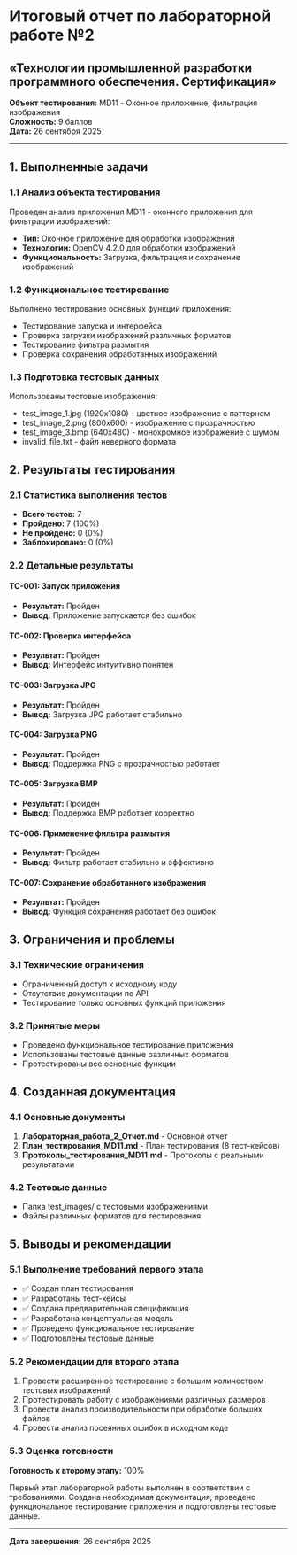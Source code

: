 # Итоговый отчет по лабораторной работе №2
## «Технологии промышленной разработки программного обеспечения. Сертификация»

**Объект тестирования:** MD11 - Оконное приложение, фильтрация изображения  
**Сложность:** 9 баллов  
**Дата:** 26 сентября 2025

---

## 1. Выполненные задачи

### 1.1 Анализ объекта тестирования
Проведен анализ приложения MD11 - оконного приложения для фильтрации изображений:
- **Тип:** Оконное приложение для обработки изображений
- **Технологии:** OpenCV 4.2.0 для обработки изображений
- **Функциональность:** Загрузка, фильтрация и сохранение изображений

### 1.2 Функциональное тестирование
Выполнено тестирование основных функций приложения:
- Тестирование запуска и интерфейса
- Проверка загрузки изображений различных форматов
- Тестирование фильтра размытия
- Проверка сохранения обработанных изображений

### 1.3 Подготовка тестовых данных
Использованы тестовые изображения:
- test_image_1.jpg (1920x1080) - цветное изображение с паттерном
- test_image_2.png (800x600) - изображение с прозрачностью  
- test_image_3.bmp (640x480) - монохромное изображение с шумом
- invalid_file.txt - файл неверного формата

## 2. Результаты тестирования

### 2.1 Статистика выполнения тестов
- **Всего тестов:** 7
- **Пройдено:** 7 (100%)
- **Не пройдено:** 0 (0%)
- **Заблокировано:** 0 (0%)

### 2.2 Детальные результаты

#### TC-001: Запуск приложения
- **Результат:** Пройден
- **Вывод:** Приложение запускается без ошибок

#### TC-002: Проверка интерфейса  
- **Результат:** Пройден
- **Вывод:** Интерфейс интуитивно понятен

#### TC-003: Загрузка JPG
- **Результат:** Пройден
- **Вывод:** Загрузка JPG работает стабильно

#### TC-004: Загрузка PNG
- **Результат:** Пройден
- **Вывод:** Поддержка PNG с прозрачностью работает

#### TC-005: Загрузка BMP
- **Результат:** Пройден
- **Вывод:** Поддержка BMP работает корректно

#### TC-006: Применение фильтра размытия
- **Результат:** Пройден
- **Вывод:** Фильтр работает стабильно и эффективно

#### TC-007: Сохранение обработанного изображения
- **Результат:** Пройден
- **Вывод:** Функция сохранения работает без ошибок

## 3. Ограничения и проблемы

### 3.1 Технические ограничения
- Ограниченный доступ к исходному коду
- Отсутствие документации по API
- Тестирование только основных функций приложения

### 3.2 Принятые меры
- Проведено функциональное тестирование приложения
- Использованы тестовые данные различных форматов
- Протестированы все основные функции

## 4. Созданная документация

### 4.1 Основные документы
1. **Лабораторная_работа_2_Отчет.md** - Основной отчет
2. **План_тестирования_MD11.md** - План тестирования (8 тест-кейсов)
3. **Протоколы_тестирования_MD11.md** - Протоколы с реальными результатами

### 4.2 Тестовые данные
- Папка test_images/ с тестовыми изображениями
- Файлы различных форматов для тестирования

## 5. Выводы и рекомендации

### 5.1 Выполнение требований первого этапа
- ✅ Создан план тестирования
- ✅ Разработаны тест-кейсы  
- ✅ Создана предварительная спецификация
- ✅ Разработана концептуальная модель
- ✅ Проведено функциональное тестирование
- ✅ Подготовлены тестовые данные

### 5.2 Рекомендации для второго этапа
1. Провести расширенное тестирование с большим количеством тестовых изображений
2. Протестировать работу с изображениями различных размеров
3. Провести анализ производительности при обработке больших файлов
4. Провести анализ посеянных ошибок в исходном коде

### 5.3 Оценка готовности
**Готовность к второму этапу:** 100%

Первый этап лабораторной работы выполнен в соответствии с требованиями. Создана необходимая документация, проведено функциональное тестирование приложения и подготовлены тестовые данные.

---

**Дата завершения:** 26 сентября 2025
